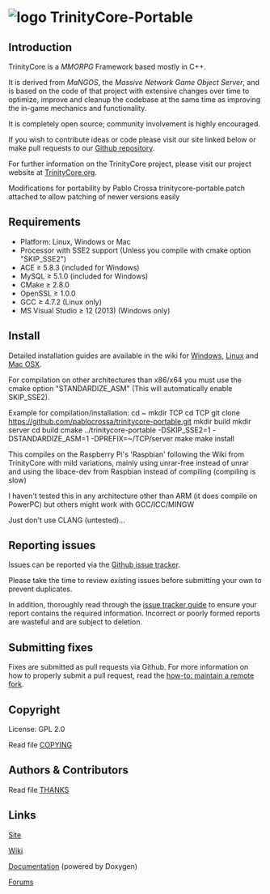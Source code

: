 # ![logo](http://www.trinitycore.org/f/public/style_images/1_trinitycore.png) TrinityCore-Portable


## Introduction

TrinityCore is a *MMORPG* Framework based mostly in C++.

It is derived from *MaNGOS*, the *Massive Network Game Object Server*, and is
based on the code of that project with extensive changes over time to optimize,
improve and cleanup the codebase at the same time as improving the in-game
mechanics and functionality.

It is completely open source; community involvement is highly encouraged.

If you wish to contribute ideas or code please visit our site linked below or
make pull requests to our [Github repository](https://github.com/TrinityCore/TrinityCore).

For further information on the TrinityCore project, please visit our project
website at [TrinityCore.org](http://www.trinitycore.org).

Modifications for portability by Pablo Crossa
trinitycore-portable.patch attached to allow patching of newer versions easily

## Requirements

+ Platform: Linux, Windows or Mac
+ Processor with SSE2 support (Unless you compile with cmake option "SKIP_SSE2")
+ ACE ≥ 5.8.3 (included for Windows)
+ MySQL ≥ 5.1.0 (included for Windows)
+ CMake ≥ 2.8.0
+ OpenSSL ≥ 1.0.0
+ GCC ≥ 4.7.2 (Linux only)
+ MS Visual Studio ≥ 12 (2013) (Windows only)


## Install

Detailed installation guides are available in the wiki for
[Windows](http://collab.kpsn.org/display/tc/How-to_Win),
[Linux](http://collab.kpsn.org/display/tc/How-to_Linux) and
[Mac OSX](http://collab.kpsn.org/display/tc/How-to_Mac).


For compilation on other architectures than x86/x64 you must use the cmake option "STANDARDIZE_ASM" (This will automatically enable SKIP_SSE2).

Example for compilation/installation:
cd ~
mkdir TCP
cd TCP
git clone https://github.com/pablocrossa/trinitycore-portable.git
mkdir build
mkdir server
cd build
cmake ../trinitycore-portable -DSKIP_SSE2=1 -DSTANDARDIZE_ASM=1 -DPREFIX=~/TCP/server
make
make install

This compiles on the Raspberry Pi's 'Raspbian' following the Wiki from TrinityCore with mild variations, mainly using unrar-free instead of unrar and using the libace-dev from Raspbian instead of compiling (compiling is slow)

I haven't tested this in any architecture other than ARM (it does compile on PowerPC) but others might work with GCC/ICC/MINGW

Just don't use CLANG (untested)...


## Reporting issues

Issues can be reported via the [Github issue tracker](https://github.com/TrinityCore/TrinityCore/issues?labels=Branch-3.3.5a).

Please take the time to review existing issues before submitting your own to
prevent duplicates.

In addition, thoroughly read through the [issue tracker guide](http://www.trinitycore.org/f/topic/37-the-trinitycore-issuetracker-and-you/) to ensure
your report contains the required information. Incorrect or poorly formed
reports are wasteful and are subject to deletion.


## Submitting fixes

Fixes are submitted as pull requests via Github. For more information on how to
properly submit a pull request, read the [how-to: maintain a remote fork](http://www.trinitycore.org/f/topic/6037-howto-maintain-a-remote-fork-for-pull-requests-tortoisegit/).


## Copyright

License: GPL 2.0

Read file [COPYING](COPYING)


## Authors &amp; Contributors

Read file [THANKS](THANKS)


## Links

[Site](http://www.trinitycore.org)

[Wiki](http://trinitycore.info)

[Documentation](http://www.trinitycore.net) (powered by Doxygen)

[Forums](http://www.trinitycore.org/f/)
